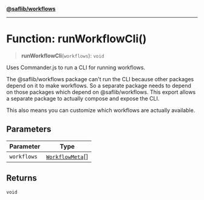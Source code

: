 [**@saflib/workflows**](../index.md)

---

# Function: runWorkflowCli()

> **runWorkflowCli**(`workflows`): `void`

Uses Commander.js to run a CLI for running workflows.

The @saflib/workflows package can't run the CLI because other packages
depend on it to make workflows. So a separate package needs to depend on
those packages which depend on @saflib/workflows. This export allows
a separate package to actually compose and expose the CLI.

This also means you can customize which workflows are actually available.

## Parameters

| Parameter   | Type                                              |
| ----------- | ------------------------------------------------- |
| `workflows` | [`WorkflowMeta`](../interfaces/WorkflowMeta.md)[] |

## Returns

`void`
